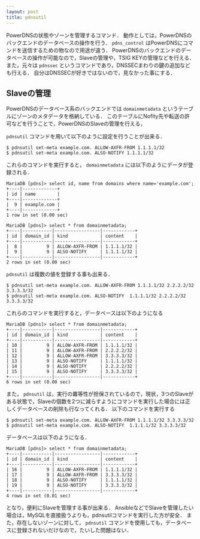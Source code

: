 ```yaml
---
layout: post
title: pdnsutil
---
```


PowerDNSの状態やゾーンを管理するコマンド．
動作としては，PowerDNSのバックエンドのデータベースの操作を行う．
`pdns_control` はPowerDNSにコマンドを送信するための物なので用途が違う．
PowerDNSのバックエンドのデータベースの操作が可能なので，Slaveの管理や，TSIG KEYの管理などを行える．
また，元々は `pdnssec` というコマンドであり，DNSSECまわりの鍵の追加なども行える．
自分はDNSSECが好きではないので，見なかった事にする．


## Slaveの管理
PowerDNSのデータベース系のバックエンドでは `domainmetadata` というテーブルにゾーンのメタデータを格納している．
このテーブルにNofity先や転送の許可などを行うことで，PowerDNSのSlaveの管理を行える，

`pdnsutil` コマンドを用いて以下のように設定を行うことが出来る．
```console
$ pdnsutil set-meta example.com. ALLOW-AXFR-FROM 1.1.1.1/32
$ pdnsutil set-meta example.com. ALSO-NOTIFY 1.1.1.1/32
```
これらのコマンドを実行すると， `domainmetadata` には以下のようにデータが登録される．
```
MariaDB [pdns]> select id, name from domains where name='example.com';
+----|-------------+
| id | name        |
+----|-------------+
|  9 | example.com |
+----|-------------+
1 row in set (0.00 sec)

MariaDB [pdns]> select * from domainmetadata;
+----|-----------|-----------------|------------+
| id | domain_id | kind            | content    |
+----|-----------|-----------------|------------+
|  8 |         9 | ALLOW-AXFR-FROM | 1.1.1.1/32 |
|  9 |         9 | ALSO-NOTIFY     | 1.1.1.1/32 |
+----|-----------|-----------------|------------+
2 rows in set (0.00 sec)

```


`pdnsutil` は複数の値を登録する事も出来る．
```console
$ pdnsutil set-meta example.com. ALLOW-AXFR-FROM 1.1.1.1/32 2.2.2.2/32 3.3.3.3/32
$ pdnsutil set-meta example.com. ALSO-NOTIFY  1.1.1.1/32 2.2.2.2/32 3.3.3.3/32
```
これらのコマンドを実行すると，データベースは以下のようになる
```
MariaDB [pdns]> select * from domainmetadata;
+----|-----------|-----------------|------------+
| id | domain_id | kind            | content    |
+----|-----------|-----------------|------------+
| 10 |         9 | ALLOW-AXFR-FROM | 1.1.1.1/32 |
| 11 |         9 | ALLOW-AXFR-FROM | 2.2.2.2/32 |
| 12 |         9 | ALLOW-AXFR-FROM | 3.3.3.3/32 |
| 13 |         9 | ALSO-NOTIFY     | 1.1.1.1/32 |
| 14 |         9 | ALSO-NOTIFY     | 2.2.2.2/32 |
| 15 |         9 | ALSO-NOTIFY     | 3.3.3.3/32 |
+----|-----------|-----------------|------------+
6 rows in set (0.00 sec)
```


また， `pdnsutil` は，実行の羃等性が担保されているので，現状，3つのSlaveがある状態で，Slaveの個数を2つに減らすようにコマンドを実行した場合には正しくデータベースの削除も行なってくれる．
以下のコマンドを実行する
```console
$ pdnsutil set-meta example.com. ALLOW-AXFR-FROM 1.1.1.1/32 3.3.3.3/32
$ pdnsutil set-meta example.com. ALSO-NOTIFY  1.1.1.1/32 3.3.3.3/32
```
データベースは以下のようになる．
```
MariaDB [pdns]> select * from domainmetadata;
+----|-----------|-----------------|------------+
| id | domain_id | kind            | content    |
+----|-----------|-----------------|------------+
| 16 |         9 | ALLOW-AXFR-FROM | 1.1.1.1/32 |
| 17 |         9 | ALLOW-AXFR-FROM | 3.3.3.3/32 |
| 18 |         9 | ALSO-NOTIFY     | 1.1.1.1/32 |
| 19 |         9 | ALSO-NOTIFY     | 3.3.3.3/32 |
+----|-----------|-----------------|------------+
4 rows in set (0.01 sec)
```
となり，便利にSlaveを管理する事が出来る．
AnsibleなどでSlaveを管理したい場合は，MySQLを直接扱うよりも，pdnsutilコマンドを実行した方が安全．
また，存在しないゾーンに対して， `pdnsutil` コマンドを使用しても，データベースに登録されないだけなので，たいした問題はない．
